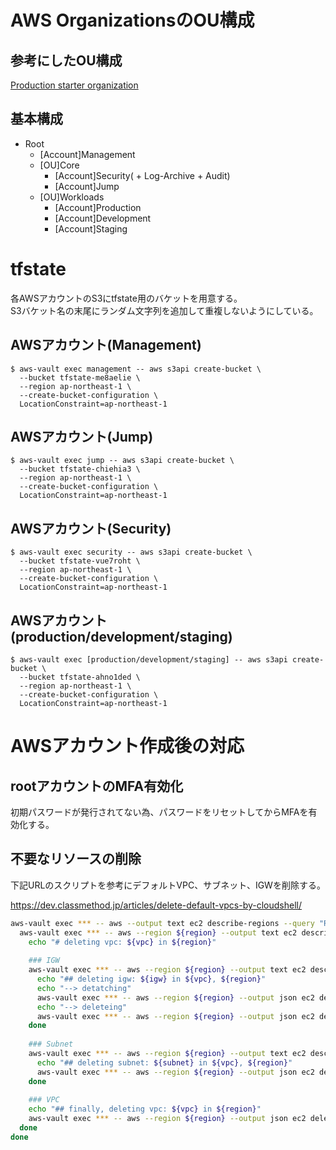 # AWS OrganizationsのOU構成

## 参考にしたOU構成

[Production starter organization](https://docs.aws.amazon.com/whitepapers/latest/organizing-your-aws-environment/production-starter-organization.html)

## 基本構成

- Root
  - [Account]Management
  - [OU]Core
    - [Account]Security( + Log-Archive + Audit)
    - [Account]Jump
  - [OU]Workloads
    - [Account]Production
    - [Account]Development
    - [Account]Staging

# tfstate

各AWSアカウントのS3にtfstate用のバケットを用意する。  
S3バケット名の末尾にランダム文字列を追加して重複しないようにしている。

## AWSアカウント(Management)

```
$ aws-vault exec management -- aws s3api create-bucket \
  --bucket tfstate-me8aelie \
  --region ap-northeast-1 \
  --create-bucket-configuration \
  LocationConstraint=ap-northeast-1
```

## AWSアカウント(Jump)

```
$ aws-vault exec jump -- aws s3api create-bucket \
  --bucket tfstate-chiehia3 \
  --region ap-northeast-1 \
  --create-bucket-configuration \
  LocationConstraint=ap-northeast-1
```

## AWSアカウント(Security)

```
$ aws-vault exec security -- aws s3api create-bucket \
  --bucket tfstate-vue7roht \
  --region ap-northeast-1 \
  --create-bucket-configuration \
  LocationConstraint=ap-northeast-1
```

## AWSアカウント(production/development/staging)

```
$ aws-vault exec [production/development/staging] -- aws s3api create-bucket \
  --bucket tfstate-ahno1ded \
  --region ap-northeast-1 \
  --create-bucket-configuration \
  LocationConstraint=ap-northeast-1
```

# AWSアカウント作成後の対応

## rootアカウントのMFA有効化

初期パスワードが発行されてない為、パスワードをリセットしてからMFAを有効化する。

## 不要なリソースの削除

下記URLのスクリプトを参考にデフォルトVPC、サブネット、IGWを削除する。

https://dev.classmethod.jp/articles/delete-default-vpcs-by-cloudshell/

```zsh
aws-vault exec *** -- aws --output text ec2 describe-regions --query "Regions[].[RegionName]" | while read region; do
  aws-vault exec *** -- aws --region ${region} --output text ec2 describe-vpcs --query "Vpcs[?IsDefault].[VpcId]" | while read vpc; do
    echo "# deleting vpc: ${vpc} in ${region}"
   
    ### IGW
    aws-vault exec *** -- aws --region ${region} --output text ec2 describe-internet-gateways --filters Name=attachment.vpc-id,Values=${vpc} --query "InternetGateways[].[InternetGatewayId]" | while read igw; do
      echo "## deleting igw: ${igw} in ${vpc}, ${region}"
      echo "--> detatching"
      aws-vault exec *** -- aws --region ${region} --output json ec2 detach-internet-gateway --internet-gateway-id ${igw} --vpc-id ${vpc}
      echo "--> deleteing"
      aws-vault exec *** -- aws --region ${region} --output json ec2 delete-internet-gateway --internet-gateway-id ${igw}
    done
   
    ### Subnet
    aws-vault exec *** -- aws --region ${region} --output text ec2 describe-subnets  --filters Name=vpc-id,Values=${vpc} --query "Subnets[].[SubnetId]" | while read subnet; do
      echo "## deleting subnet: ${subnet} in ${vpc}, ${region}"
      aws-vault exec *** -- aws --region ${region} --output json ec2 delete-subnet --subnet-id ${subnet}
    done
   
    ### VPC
    echo "## finally, deleting vpc: ${vpc} in ${region}"
    aws-vault exec *** -- aws --region ${region} --output json ec2 delete-vpc --vpc-id ${vpc}
  done
done
```
